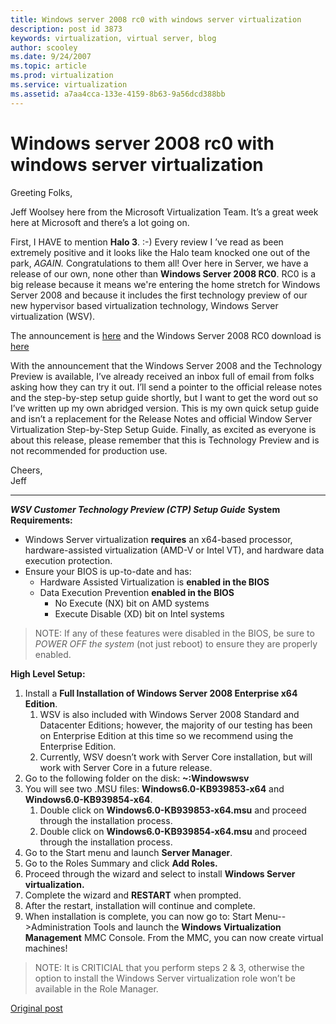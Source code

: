 ```yaml
---
title: Windows server 2008 rc0 with windows server virtualization
description: post id 3873
keywords: virtualization, virtual server, blog
author: scooley
ms.date: 9/24/2007
ms.topic: article
ms.prod: virtualization
ms.service: virtualization
ms.assetid: a7aa4cca-133e-4159-8b63-9a56dcd388bb
---
```


# Windows server 2008 rc0 with windows server virtualization

Greeting Folks,

Jeff Woolsey here from the Microsoft Virtualization Team. It’s a great week here at Microsoft and there’s a lot going on.

First, I HAVE to mention **Halo 3**. :-) Every review I ’ve read as been extremely positive and it looks like the Halo team knocked one out of the park, _AGAIN._ Congratulations to them all! Over here in Server, we have a release of our own, none other than **Windows Server 2008 RC0**. RC0 is a big release because it means we're entering the home stretch for Windows Server 2008 and because it includes the first technology preview of our new hypervisor based virtualization technology, Windows Server virtualization (WSV).

The announcement is [here](http://www.microsoft.com/presspass/features/2007/sep07/09-24windowserverrc0.mspx) and the Windows Server 2008 RC0 download is [here](http://www.microsoft.com/windowsserver2008/audsel.mspx)

With the announcement that the Windows Server 2008 and the Technology Preview is available, I’ve already received an inbox full of email from folks asking how they can try it out. I’ll send a pointer to the official release notes and the step-by-step setup guide shortly, but I want to get the word out so I’ve written up my own abridged version.  This is my own quick setup guide and isn’t a replacement for the Release Notes and official Window Server Virtualization Step-by-Step Setup Guide.  Finally, as excited as everyone is about this release, please remember that this is Technology Preview and is not recommended for production use.

Cheers,  
Jeff

****

**_WSV Customer Technology Preview (CTP) Setup Guide_** **System Requirements:**

* Windows Server virtualization **requires** an x64-based processor, hardware-assisted virtualization (AMD-V or Intel VT), and hardware data execution protection.
* Ensure your BIOS is up-to-date and has:
  * Hardware Assisted Virtualization is **enabled in the BIOS**
  * Data Execution Prevention **enabled in the BIOS**
    * No Execute (NX) bit on AMD systems
    * Execute Disable (XD) bit on Intel systems

> NOTE: If any of these features were disabled in the BIOS, be sure to _POWER OFF the system_ (not just reboot) to ensure they are properly enabled.

**High Level Setup:**

1. Install a **Full Installation of Windows Server 2008 Enterprise x64 Edition**.
   1. WSV is also included with Windows Server 2008 Standard and Datacenter Editions; however, the majority of our testing has been on Enterprise Edition at this time so we recommend using the Enterprise Edition.
   2. Currently, WSV doesn’t work with Server Core installation, but will work with Server Core in a future release.
2. Go to the following folder on the disk: **~:Windowswsv**
3. You will see two .MSU files: **Windows6.0-KB939853-x64** and **Windows6.0-KB939854-x64**.
    1. Double click on **Windows6.0-KB939853-x64.msu** and proceed through the installation process.
    2. Double click on **Windows6.0-KB939854-x64.msu** and proceed through the installation process.
4. Go to the Start menu and launch **Server Manager**.
5. Go to the Roles Summary and click **Add Roles.**
6. Proceed through the wizard and select to install **Windows Server virtualization.**
7. Complete the wizard and **RESTART** when prompted.
8. After the restart, installation will continue and complete.
9. When installation is complete, you can now go to: Start Menu-->Administration Tools and launch the **Windows Virtualization Management** MMC Console. From the MMC, you can now create virtual machines!

> NOTE: It is CRITICIAL that you perform steps 2 & 3, otherwise the option to install the Windows Server virtualization role won’t be available in the Role Manager.

[Original post](https://blogs.technet.microsoft.com/virtualization/2007/09/24/windows-server-2008-rc0-with-windows-server-virtualization/)